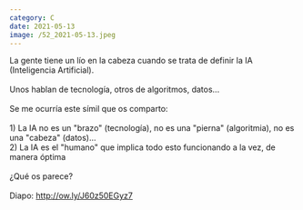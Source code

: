 ```yaml
--- 
category: C 
date: 2021-05-13 
image: /52_2021-05-13.jpeg 
--- 
```


La gente tiene un lío en la cabeza cuando se trata de definir la IA (Inteligencia Artificial). <br><br>Unos hablan de tecnología, otros de algoritmos, datos... <br><br>Se me ocurría este símil que os comparto:<br><br>1) La IA no es un "brazo" (tecnología), no es una "pierna" (algoritmia), no es una "cabeza" (datos)...<br>2) La IA es el "humano" que implica todo esto funcionando a la vez, de manera óptima<br><br>¿Qué os parece?<br><br>Diapo: http://ow.ly/J60z50EGyz7